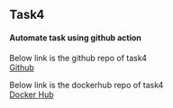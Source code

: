 ## Task4 
#### Automate task using github action
Below link is the github repo of task4<br>
[Github](https://github.com/VKvarsha98/Assignment2_githubactions)<br>

Below link is the dockerhub repo of task4<br>
[Docker Hub](https://hub.docker.com/repository/docker/varshavk98/github_actions)
